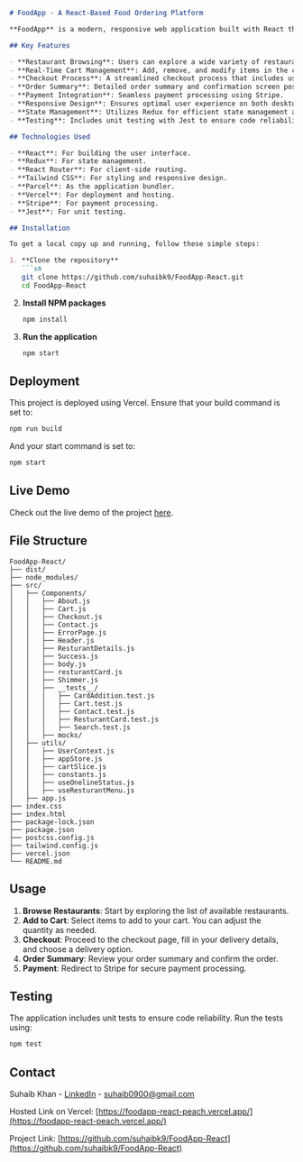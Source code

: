 ```markdown
# FoodApp - A React-Based Food Ordering Platform

**FoodApp** is a modern, responsive web application built with React that allows users to browse, select, and order food from their favorite restaurants. The app leverages a user-friendly interface and state-of-the-art technologies to deliver a seamless online food ordering experience.

## Key Features

- **Restaurant Browsing**: Users can explore a wide variety of restaurants with detailed menus.
- **Real-Time Cart Management**: Add, remove, and modify items in the cart with real-time updates.
- **Checkout Process**: A streamlined checkout process that includes user information capture and delivery options.
- **Order Summary**: Detailed order summary and confirmation screen post-checkout.
- **Payment Integration**: Seamless payment processing using Stripe.
- **Responsive Design**: Ensures optimal user experience on both desktop and mobile devices.
- **State Management**: Utilizes Redux for efficient state management across the application.
- **Testing**: Includes unit testing with Jest to ensure code reliability.

## Technologies Used

- **React**: For building the user interface.
- **Redux**: For state management.
- **React Router**: For client-side routing.
- **Tailwind CSS**: For styling and responsive design.
- **Parcel**: As the application bundler.
- **Vercel**: For deployment and hosting.
- **Stripe**: For payment processing.
- **Jest**: For unit testing.

## Installation

To get a local copy up and running, follow these simple steps:

1. **Clone the repository**
   ```sh
   git clone https://github.com/suhaibk9/FoodApp-React.git
   cd FoodApp-React
   ```

2. **Install NPM packages**
   ```sh
   npm install
   ```

3. **Run the application**
   ```sh
   npm start
   ```

## Deployment

This project is deployed using Vercel. Ensure that your build command is set to:
```sh
npm run build
```

And your start command is set to:
```sh
npm start
```

## Live Demo

Check out the live demo of the project [here](https://foodapp-react-peach.vercel.app/).

## File Structure

```plaintext
FoodApp-React/
├── dist/
├── node_modules/
├── src/
│   ├── Components/
│   │   ├── About.js
│   │   ├── Cart.js
│   │   ├── Checkout.js
│   │   ├── Contact.js
│   │   ├── ErrorPage.js
│   │   ├── Header.js
│   │   ├── ResturantDetails.js
│   │   ├── Success.js
│   │   ├── body.js
│   │   ├── resturantCard.js
│   │   ├── Shimmer.js
│   │   ├── __tests__/
│   │   │   ├── CardAddition.test.js
│   │   │   ├── Cart.test.js
│   │   │   ├── Contact.test.js
│   │   │   ├── ResturantCard.test.js
│   │   │   ├── Search.test.js
│   │   ├── mocks/
│   ├── utils/
│   │   ├── UserContext.js
│   │   ├── appStore.js
│   │   ├── cartSlice.js
│   │   ├── constants.js
│   │   ├── useOnelineStatus.js
│   │   ├── useResturantMenu.js
│   ├── app.js
├── index.css
├── index.html
├── package-lock.json
├── package.json
├── postcss.config.js
├── tailwind.config.js
├── vercel.json
└── README.md
```

## Usage

1. **Browse Restaurants**: Start by exploring the list of available restaurants.
2. **Add to Cart**: Select items to add to your cart. You can adjust the quantity as needed.
3. **Checkout**: Proceed to the checkout page, fill in your delivery details, and choose a delivery option.
4. **Order Summary**: Review your order summary and confirm the order.
5. **Payment**: Redirect to Stripe for secure payment processing.

## Testing

The application includes unit tests to ensure code reliability. Run the tests using:

```sh
npm test
```

## Contact

Suhaib Khan - [LinkedIn](https://www.linkedin.com/in/suhaibk9/) - suhaib0900@gmail.com

Hosted Link on Vercel: [https://foodapp-react-peach.vercel.app/](https://foodapp-react-peach.vercel.app/)

Project Link: [https://github.com/suhaibk9/FoodApp-React](https://github.com/suhaibk9/FoodApp-React)
```
